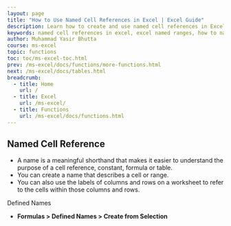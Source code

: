 ```yaml
---
layout: page
title: "How to Use Named Cell References in Excel | Excel Guide"
description: Learn how to create and use named cell references in Excel for clearer, more manageable formulas. Includes step-by-step guide and practical examples.
keywords: named cell references in excel, excel named ranges, how to name a cell in excel, excel name manager, excel formula guide, excel cell reference tips, MS excel tips, excel tutorial, excel functions, excel data management
author: Muhammad Yasir Bhutta
course: ms-excel
topic: functions
toc: toc/ms-excel-toc.html
prev: /ms-excel/docs/functions/more-functions.html
next: /ms-excel/docs/tables.html
breadcrumb:
  - title: Home
    url: /
  - title: Excel
    url: /ms-excel/
  - title: Functions
    url: /ms-excel/docs/functions.html
---
```


## Named Cell Reference

- A name is a meaningful shorthand that makes it easier to understand the purpose of a cell reference, constant, formula or table.
- You can create a name that describes a cell or range.
- You can also use the labels of columns and rows on a worksheet to refer to the cells within those columns and rows.

Defined Names

- **Formulas > Defined Names > Create from Selection**
